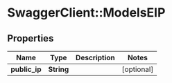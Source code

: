 # SwaggerClient::ModelsEIP

## Properties
Name | Type | Description | Notes
------------ | ------------- | ------------- | -------------
**public_ip** | **String** |  | [optional] 


